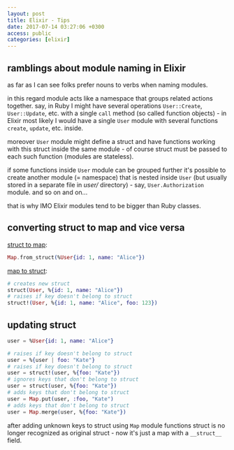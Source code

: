 ```yaml
---
layout: post
title: Elixir - Tips
date: 2017-07-14 03:27:06 +0300
access: public
categories: [elixir]
---
```


<!-- more -->

## ramblings about module naming in Elixir

as far as I can see folks prefer nouns to verbs when naming modules.

in this regard module acts like a namespace that groups related actions together.
say, in Ruby I might have several operations `User::Create`, `User::Update`, etc.
with a single `call` method (so called function objects) - in Elixir most likely
I would have a single `User` module with several functions `create`, `update`,
etc. inside.

moreover `User` module might define a struct and have functions working with
this struct inside the same module - of course struct must be passed to each
such function (modules are stateless).

if some functions inside `User` module can be grouped further it's possible to
create another module (= namespace) that is nested inside `User` (but usually
stored in a separate file in _user/_ directory) - say, `User.Authorization` module.
and so on and on...

that is why IMO Elixir modules tend to be bigger than Ruby classes.

## converting struct to map and vice versa

[struct to map](https://hexdocs.pm/elixir/Map.html#from_struct/1):

```elixir
Map.from_struct(%User{id: 1, name: "Alice"})
```

[map to struct](https://hexdocs.pm/elixir/master/Kernel.html#struct/2):

```elixir
# creates new struct
struct(User, %{id: 1, name: "Alice"})
# raises if key doesn't belong to struct
struct!(User, %{id: 1, name: "Alice", foo: 123})
```

## updating struct

```elixir
user = %User{id: 1, name: "Alice"}

# raises if key doesn't belong to struct
user = %{user | foo: "Kate"}
# raises if key doesn't belong to struct
user = struct!(user, %{foo: "Kate"})
# ignores keys that don't belong to struct
user = struct(user, %{foo: "Kate"})
# adds keys that don't belong to struct
user = Map.put(user, :foo, "Kate")
# adds keys that don't belong to struct
user = Map.merge(user, %{foo: "Kate"})
```

after adding unknown keys to struct using `Map` module functions struct is no
longer recognized as original struct - now it's just a map with a `__struct__`
field.
